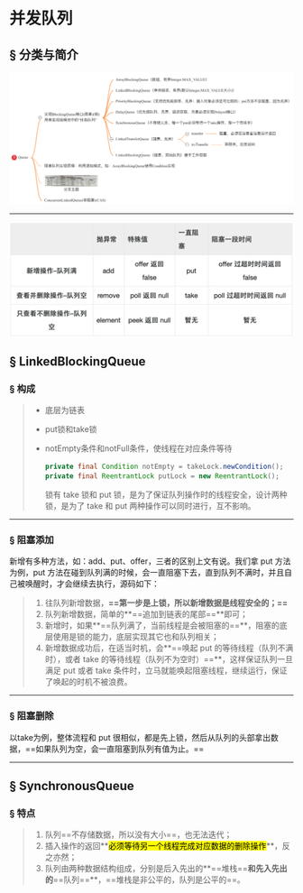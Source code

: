 # 并发队列

## &sect; 分类与简介

![image-20200211222957119](../PicSource/image-20200211222957119.png)

------

![image-20200211223414267](../PicSource/image-20200211223414267.png)



## &sect; LinkedBlockingQueue

### &sect; 构成

> - 底层为链表
>
> - put锁和take锁
>
> - notEmpty条件和notFull条件，使线程在对应条件等待
>
>   ```java
>   private final Condition notEmpty = takeLock.newCondition();
>   private final ReentrantLock putLock = new ReentrantLock();
>   ```
>
>   锁有 take 锁和 put 锁，是为了保证队列操作时的线程安全，设计两种锁，是为了 take 和 put 两种操作可以同时进行，互不影响。

------

### &sect; 阻塞添加

新增有多种方法，如：add、put、offer，三者的区别上文有说。我们拿 put 方法为例，put 方法在碰到队列满的时候，会一直阻塞下去，直到队列不满时，并且自己被唤醒时，才会继续去执行，源码如下：

> 1. 往队列新增数据，**==第一步是上锁，所以新增数据是线程安全的；==**
> 2. 队列新增数据，简单的**==追加到链表的尾部==**即可；
> 3. 新增时，如果**==队列满了，当前线程是会被阻塞的==**，阻塞的底层使用是锁的能力，底层实现其它也和队列相关；
> 4. 新增数据成功后，在适当时机，会**==唤起 put 的等待线程（队列不满时），或者 take 的等待线程（队列不为空时）==**，这样保证队列一旦满足 put 或者 take 条件时，立马就能唤起阻塞线程，继续运行，保证了唤起的时机不被浪费。

------

### &sect; 阻塞删除

以take为例，整体流程和 put 很相似，都是先上锁，然后从队列的头部拿出数据，==如果队列为空，会一直阻塞到队列有值为止。==

------



## &sect; SynchronousQueue

### &sect; 特点

> 1. 队列==不存储数据，所以没有大小==，也无法迭代；
> 2. 插入操作的返回**<mark>必须等待另一个线程完成对应数据的删除操作</mark>**，反之亦然；
> 3. 队列由两种数据结构组成，分别是后入先出的**==堆栈==**和先入先出的**==队列==**，==堆栈是非公平的，队列是公平的==。

